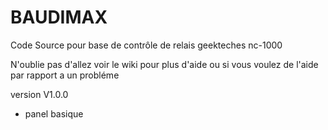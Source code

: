 # BAUDIMAX
Code Source pour base de contrôle de relais geekteches nc-1000

N'oublie pas d'allez voir le wiki pour plus d'aide ou si vous voulez de l'aide par rapport a un probléme

version V1.0.0

- panel basique
